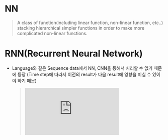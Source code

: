 # NN
> A class of function(including linear function, non-linear function, etc..) stacking hierarchical simpler functions in order to make more complicated non-linear functions.



# RNN(Recurrent Neural Network)
  * Language와 같은 Sequence data에서 NN, CNN을 통해서 처리할 수 없기 때문에 등장
  (Time step에 따라서 이전의 result가 다음 result에 영향을 미칠 수 있어야 하기 때문)
  	
  	> ![equation](https://latex.codecogs.com/gif.latex?a%3Db)


<!--stackedit_data:
eyJoaXN0b3J5IjpbNjYwNDY4Mzg2LDg0NzIzNDQzMCwtMjEwNT
UzNDQwMSwtODE0MTM2ODI2LDIxMjc5MzAwMzZdfQ==
-->